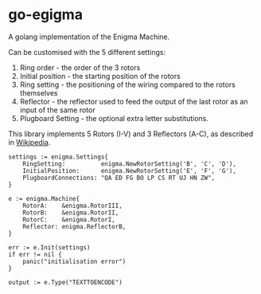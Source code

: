 # go-egigma

A golang implementation of the Enigma Machine. 

Can be customised with the 5 different settings: 
1. Ring order - the order of the 3 rotors
1. Initial position - the starting position of the rotors
1. Ring setting - the positioning of the wiring compared to the rotors themselves
1. Reflector - the reflector used to feed the output of the last rotor as an input of the same rotor 
1. Plugboard Setting - the optional extra letter substitutions. 

This library implements 5 Rotors (I-V) and 3 Reflectors (A-C), as described in [Wikipedia](https://en.wikipedia.org/wiki/Enigma_rotor_details).


    settings := enigma.Settings{
		RingSetting:          enigma.NewRotorSetting('B', 'C', 'D'),
		InitialPosition:      enigma.NewRotorSetting('E', 'F', 'G'),
		PlugboardConnections: "QA ED FG BO LP CS RT UJ HN ZW",
	}

	e := enigma.Machine{
		RotorA:    &enigma.RotorIII,
		RotorB:    &enigma.RotorII,
		RotorC:    &enigma.RotorI,
		Reflector: enigma.ReflectorB,
	}

	err := e.Init(settings)
	if err != nil {
        panic("initialisation error")
    }

	output := e.Type("TEXTTOENCODE")